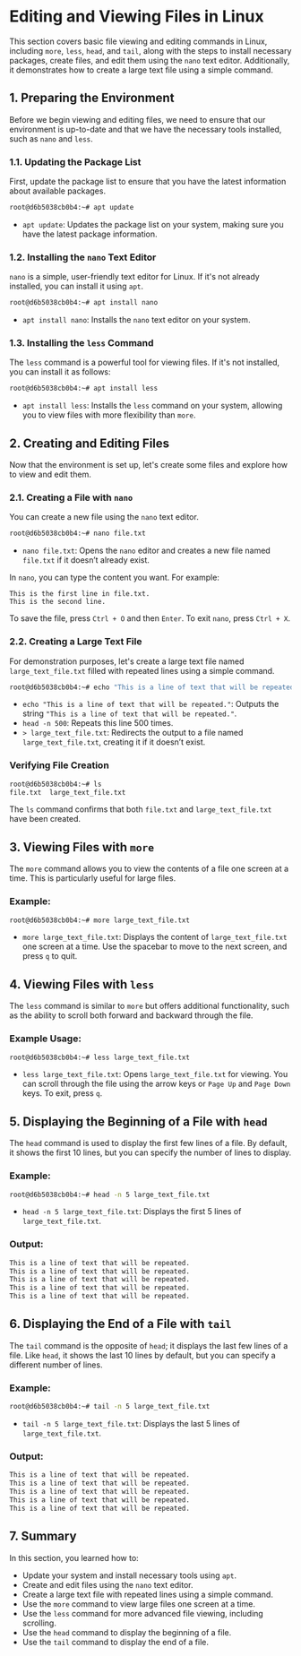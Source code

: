 # Editing and Viewing Files in Linux

This section covers basic file viewing and editing commands in Linux, including `more`, `less`, `head`, and `tail`, along with the steps to install necessary packages, create files, and edit them using the `nano` text editor. Additionally, it demonstrates how to create a large text file using a simple command.

## 1. Preparing the Environment

Before we begin viewing and editing files, we need to ensure that our environment is up-to-date and that we have the necessary tools installed, such as `nano` and `less`.

### 1.1. Updating the Package List

First, update the package list to ensure that you have the latest information about available packages.

```bash
root@d6b5038cb0b4:~# apt update
```

- `apt update`: Updates the package list on your system, making sure you have the latest package information.

### 1.2. Installing the `nano` Text Editor

`nano` is a simple, user-friendly text editor for Linux. If it's not already installed, you can install it using `apt`.

```bash
root@d6b5038cb0b4:~# apt install nano
```

- `apt install nano`: Installs the `nano` text editor on your system.

### 1.3. Installing the `less` Command

The `less` command is a powerful tool for viewing files. If it's not installed, you can install it as follows:

```bash
root@d6b5038cb0b4:~# apt install less
```

- `apt install less`: Installs the `less` command on your system, allowing you to view files with more flexibility than `more`.

## 2. Creating and Editing Files

Now that the environment is set up, let's create some files and explore how to view and edit them.

### 2.1. Creating a File with `nano`

You can create a new file using the `nano` text editor.

```bash
root@d6b5038cb0b4:~# nano file.txt
```

- `nano file.txt`: Opens the `nano` editor and creates a new file named `file.txt` if it doesn’t already exist.

In `nano`, you can type the content you want. For example:

```
This is the first line in file.txt.
This is the second line.
```

To save the file, press `Ctrl + O` and then `Enter`. To exit `nano`, press `Ctrl + X`.

### 2.2. Creating a Large Text File

For demonstration purposes, let's create a large text file named `large_text_file.txt` filled with repeated lines using a simple command.

```bash
root@d6b5038cb0b4:~# echo "This is a line of text that will be repeated." | head -n 500 > large_text_file.txt
```

- `echo "This is a line of text that will be repeated."`: Outputs the string `"This is a line of text that will be repeated."`.
- `head -n 500`: Repeats this line 500 times.
- `> large_text_file.txt`: Redirects the output to a file named `large_text_file.txt`, creating it if it doesn’t exist.

### Verifying File Creation

```bash
root@d6b5038cb0b4:~# ls
file.txt  large_text_file.txt
```

The `ls` command confirms that both `file.txt` and `large_text_file.txt` have been created.

## 3. Viewing Files with `more`

The `more` command allows you to view the contents of a file one screen at a time. This is particularly useful for large files.

### Example:

```bash
root@d6b5038cb0b4:~# more large_text_file.txt
```

- `more large_text_file.txt`: Displays the content of `large_text_file.txt` one screen at a time. Use the spacebar to move to the next screen, and press `q` to quit.

## 4. Viewing Files with `less`

The `less` command is similar to `more` but offers additional functionality, such as the ability to scroll both forward and backward through the file.

### Example Usage:

```bash
root@d6b5038cb0b4:~# less large_text_file.txt
```

- `less large_text_file.txt`: Opens `large_text_file.txt` for viewing. You can scroll through the file using the arrow keys or `Page Up` and `Page Down` keys. To exit, press `q`.

## 5. Displaying the Beginning of a File with `head`

The `head` command is used to display the first few lines of a file. By default, it shows the first 10 lines, but you can specify the number of lines to display.

### Example:

```bash
root@d6b5038cb0b4:~# head -n 5 large_text_file.txt
```

- `head -n 5 large_text_file.txt`: Displays the first 5 lines of `large_text_file.txt`.

### Output:

```bash
This is a line of text that will be repeated.
This is a line of text that will be repeated.
This is a line of text that will be repeated.
This is a line of text that will be repeated.
This is a line of text that will be repeated.
```

## 6. Displaying the End of a File with `tail`

The `tail` command is the opposite of `head`; it displays the last few lines of a file. Like `head`, it shows the last 10 lines by default, but you can specify a different number of lines.

### Example:

```bash
root@d6b5038cb0b4:~# tail -n 5 large_text_file.txt
```

- `tail -n 5 large_text_file.txt`: Displays the last 5 lines of `large_text_file.txt`.

### Output:

```bash
This is a line of text that will be repeated.
This is a line of text that will be repeated.
This is a line of text that will be repeated.
This is a line of text that will be repeated.
This is a line of text that will be repeated.
```

## 7. Summary

In this section, you learned how to:

- Update your system and install necessary tools using `apt`.
- Create and edit files using the `nano` text editor.
- Create a large text file with repeated lines using a simple command.
- Use the `more` command to view large files one screen at a time.
- Use the `less` command for more advanced file viewing, including scrolling.
- Use the `head` command to display the beginning of a file.
- Use the `tail` command to display the end of a file.
